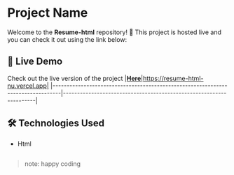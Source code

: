 # Project Name

Welcome to the **Resume-html** repository! 🎉 This project is hosted live and you can check it out using the link below:

## 🚀 Live Demo

Check out the live version of the project 
|[**Here**](https://resume-html-nu.vercel.app/)|https://resume-html-nu.vercel.app|
|---------------------------------------------------------------------------------|--------------------------------------------------------------------|

## 🛠️ Technologies Used

- Html
##

>note: happy coding
